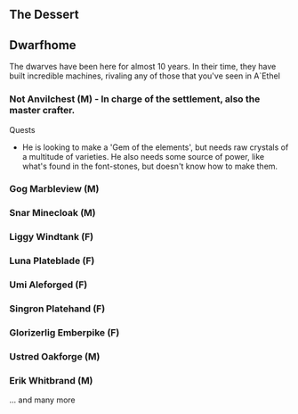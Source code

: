 ## The Dessert

## Dwarfhome

The dwarves have been here for almost 10 years. In their time, they have built incredible machines, rivaling any of those that you've seen in A`Ethel

### Not Anvilchest (M) - In charge of the settlement, also the master crafter. 

Quests
* He is looking to make a 'Gem of the elements', but needs raw crystals of a multitude of varieties. He also needs some source of power, like what's found in the font-stones, but doesn't know how to make them.

### Gog Marbleview (M)

### Snar Minecloak (M)

### Liggy Windtank (F)

### Luna Plateblade (F)

### Umi Aleforged (F)

### Singron Platehand (F)

### Glorizerlig Emberpike (F)

### Ustred Oakforge (M)

### Erik Whitbrand (M)

... and many more
